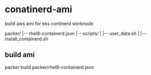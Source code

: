 # conatinerd-ami
build aws ami for eks continerd worknode

packer/
|-- rhel8-containerd.json
|-- scripts/
|   |-- user_data.sh
|   |-- install_containerd.sh

## build ami
packer build packer/rhel8-containerd.json
